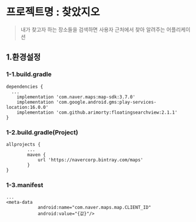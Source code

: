 # 프로젝트명 : 찾았지오
>내가 찾고자 하는 장소들을 검색하면 사용자 근처에서 찾아 알려주는 어플리케이션
## 1.환경설정
### 1-1.build.gradle
```
dependencies {
  ...
    implementation 'com.naver.maps:map-sdk:3.7.0'
    implementation 'com.google.android.gms:play-services-location:16.0.0'
    implementation 'com.github.arimorty:floatingsearchview:2.1.1'
}
```
### 1-2.build.gradle(Project)
```
allprojects {
        ...
        maven {
            url 'https://navercorp.bintray.com/maps'
        }
}
```
### 1-3.manifest
```
...
<meta-data
            android:name="com.naver.maps.map.CLIENT_ID"
            android:value="{값}"/>
```
